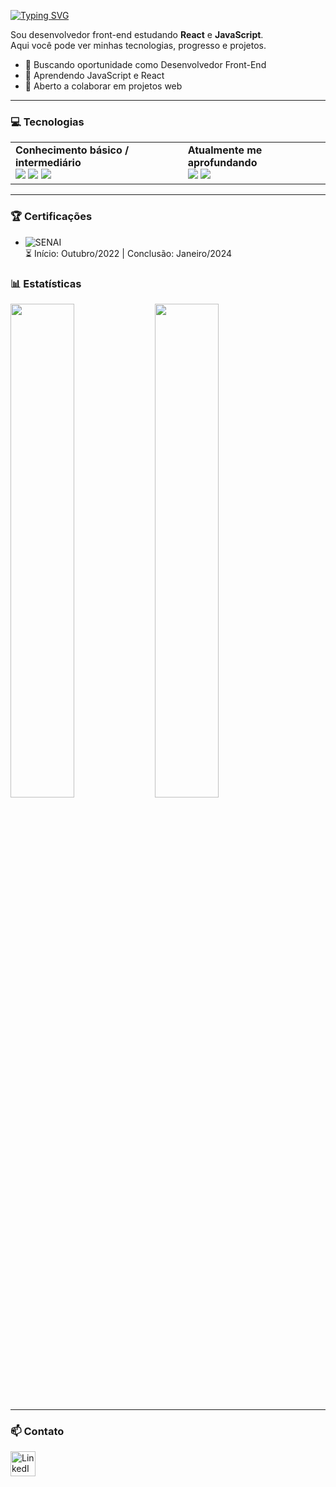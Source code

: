[![Typing SVG](https://readme-typing-svg.demolab.com?font=Fira+Code&size=30&pause=1000&color=36BCF7&center=true&vCenter=true&width=600&lines=Olá%2C+eu+sou+Carlos+Eduardo+👋;Front-End+Developer+🚀)](https://git.io/typing-svg)


Sou desenvolvedor front-end estudando **React** e **JavaScript**.  
Aqui você pode ver minhas tecnologias, progresso e projetos.

- 🔭 Buscando oportunidade como Desenvolvedor Front-End  
- 🌱 Aprendendo JavaScript e React  
- 👯 Aberto a colaborar em projetos web  
---

### 💻 Tecnologias

<table>
  <tr>
    <td>
      <b>Conhecimento básico / intermediário</b><br>
      <img src="https://img.shields.io/badge/-HTML-E34F26?style=for-the-badge&logo=html5&logoColor=white" />
      <img src="https://img.shields.io/badge/-CSS-1572B6?style=for-the-badge&logo=css3&logoColor=white" />
      <img src="https://img.shields.io/badge/-JavaScript-F7DF1E?style=for-the-badge&logo=javascript&logoColor=black" />
    </td>
    <td>
      <b>Atualmente me aprofundando</b><br>
      <img src="https://img.shields.io/badge/-React-61DAFB?style=for-the-badge&logo=react&logoColor=black" />
      <img src="https://img.shields.io/badge/-Tailwind%20CSS-06B6D4?style=for-the-badge&logo=tailwind-css&logoColor=white" />
    </td>
  </tr>
</table>

---

### 🏆 Certificações

- ![SENAI](https://img.shields.io/badge/Técnico%20em%20Desenvolvimento%20de%20Sistemas-SENAI-blue?style=for-the-badge&logo=education&logoColor=white)  
  ⏳ Início: Outubro/2022 | Conclusão: Janeiro/2024


### 📊 Estatísticas

<p float="left">
  <img src="https://github-readme-stats.vercel.app/api?username=eduardodev25&show_icons=true&theme=tokyonight" width="45%" />
  <img src="https://github-readme-stats.vercel.app/api/top-langs/?username=eduardodev25&layout=compact&theme=tokyonight" width="45%" />
</p>

---

### 📫 Contato

<a href="https://www.linkedin.com/in/carlos-eduardo-74ba2524a/" target="_blank">
  <img src="https://cdn-icons-png.flaticon.com/512/174/174857.png" width="40" alt="LinkedIn"/>
</a>
